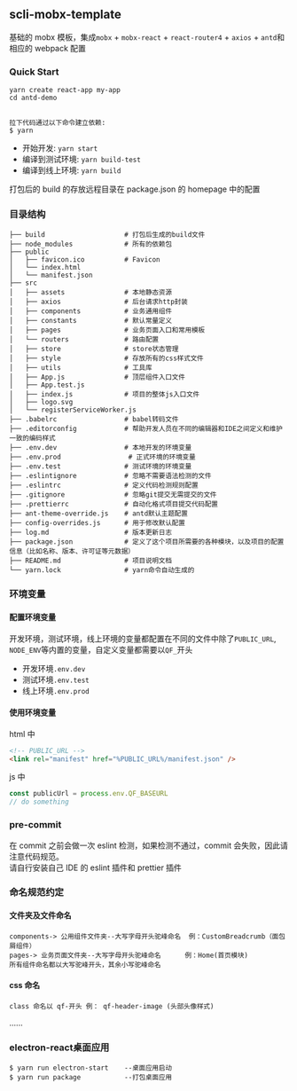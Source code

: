 <!--
 * @Descripttion: 
 * @version: 
 * @Author: yuqin
 * @Date: 2019-07-17 14:03:56
 * @LastEditors: yuqin
 * @LastEditTime: 2019-08-13 14:18:39
 -->
## scli-mobx-template

基础的 mobx 模板，集成`mobx` + `mobx-react` + `react-router4` + `axios` + `antd`和相应的 webpack 配置

### Quick Start

```
yarn create react-app my-app
cd antd-demo


拉下代码通过以下命令建立依赖:
$ yarn 
```

- 开始开发: `yarn start`
- 编译到测试环境: `yarn build-test`
- 编译到线上环境: `yarn build`

打包后的 build 的存放远程目录在 package.json 的 homepage 中的配置

### 目录结构

```
├── build                    # 打包后生成的build文件
├── node_modules             # 所有的依赖包
├── public
│   ├── favicon.ico          # Favicon
│   └── index.html
│   └── manifest.json
├── src
│   ├── assets               # 本地静态资源
│   ├── axios                # 后台请求http封装
│   ├── components           # 业务通用组件
│   ├── constants            # 默认常量定义
│   ├── pages                # 业务页面入口和常用模板
│   └── routers              # 路由配置
│   ├── store                # store状态管理
│   ├── style                # 存放所有的css样式文件
│   ├── utils                # 工具库
│   ├── App.js               # 顶层组件入口文件
│   ├── App.test.js
│   ├── index.js             # 项目的整体js入口文件
│   ├── logo.svg
│   └── registerServiceWorker.js
├── .babelrc                 # babel转码文件
├── .editorconfig            # 帮助开发人员在不同的编辑器和IDE之间定义和维护一致的编码样式
├── .env.dev                 # 本地开发的环境变量
├── .env.prod                 # 正式环境的环境变量
├── .env.test                # 测试环境的环境变量
├── .eslintignore            # 忽略不需要语法检测的文件
├── .eslintrc                # 定义代码检测规则配置
├── .gitignore               # 忽略git提交无需提交的文件
├── .prettierrc              # 自动化格式项目提交代码配置
├── ant-theme-override.js    # antd默认主题配置
├── config-overrides.js      # 用于修改默认配置
├── log.md                   # 版本更新日志
├── package.json             # 定义了这个项目所需要的各种模块，以及项目的配置信息（比如名称、版本、许可证等元数据）
├── README.md                # 项目说明文档
└── yarn.lock                # yarn命令自动生成的
```

### 环境变量

#### 配置环境变量

开发环境，测试环境，线上环境的变量都配置在不同的文件中除了`PUBLIC_URL`, `NODE_ENV`等内置的变量，自定义变量都需要以`QF_`开头

- 开发环境`.env.dev`
- 测试环境`.env.test`
- 线上环境`.env.prod`

#### 使用环境变量

html 中

```html
<!-- PUBLIC_URL -->
<link rel="manifest" href="%PUBLIC_URL%/manifest.json" />
```

js 中

```javascript
const publicUrl = process.env.QF_BASEURL
// do something
```

### pre-commit

在 commit 之前会做一次 eslint 检测，如果检测不通过，commit 会失败，因此请注意代码规范。  
请自行安装自己 IDE 的 eslint 插件和 prettier 插件

### 命名规范约定

#### 文件夹及文件命名

```
components-> 公用组件文件夹--大写字母开头驼峰命名  例：CustomBreadcrumb（面包屑组件）
pages-> 业务页面文件夹--大写字母开头驼峰命名      例：Home(首页模块)
所有组件命名都以大写驼峰开头，其余小写驼峰命名
```

#### css 命名

```
class 命名以 qf-开头 例： qf-header-image (头部头像样式)
```
......

### electron-react桌面应用
```
$ yarn run electron-start    --桌面应用启动
$ yarn run package           --打包桌面应用
```
